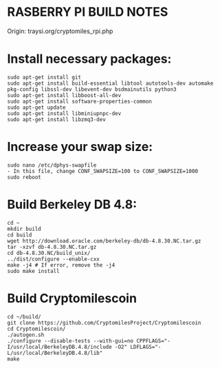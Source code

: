 RASBERRY PI BUILD NOTES
====================
Origin: traysi.org/cryptomiles_rpi.php

# Install necessary packages:
```
sudo apt-get install git
sudo apt-get install build-essential libtool autotools-dev automake pkg-config libssl-dev libevent-dev bsdmainutils python3
sudo apt-get install libboost-all-dev
sudo apt-get install software-properties-common
sudo apt-get update
sudo apt-get install libminiupnpc-dev
sudo apt-get install libzmq3-dev
```

# Increase your swap size:
```
sudo nano /etc/dphys-swapfile
- In this file, change CONF_SWAPSIZE=100 to CONF_SWAPSIZE=1000
sudo reboot
```

# Build Berkeley DB 4.8:
```
cd ~
mkdir build
cd build
wget http://download.oracle.com/berkeley-db/db-4.8.30.NC.tar.gz
tar -xzvf db-4.8.30.NC.tar.gz
cd db-4.8.30.NC/build_unix/
../dist/configure --enable-cxx
make -j4 # If error, remove the -j4
sudo make install
```

# Build Cryptomilescoin
```
cd ~/build/
git clone https://github.com/CryptomilesProject/Cryptomilescoin
cd Cryptomilescoin/
./autogen.sh
./configure --disable-tests --with-gui=no CPPFLAGS="-I/usr/local/BerkeleyDB.4.8/include -O2" LDFLAGS="-L/usr/local/BerkeleyDB.4.8/lib"
make
```
